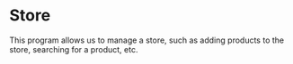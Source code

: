 # Store
This program allows us to manage a store, such as adding products to the store, searching for a product, etc.
